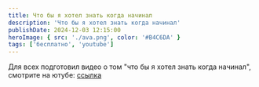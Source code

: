 ```yaml
---
title: Что бы я хотел знать когда начинал
description: 'Что бы я хотел знать когда начинал'
publishDate: 2024-12-03 12:15:00
heroImage: { src: './ava.png', color: '#B4C6DA' }
tags: ['бесплатно', 'youtube']
---
```


Для всех подготовил видео о том "что бы я хотел знать когда начинал", смотрите на ютубе: [ссылка](https://youtu.be/to49fI60umM)
